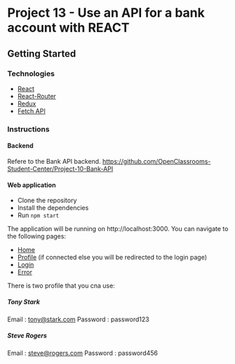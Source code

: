 # Project 13 - Use an API for a bank account with REACT

## Getting Started

### Technologies

* [React](https://reactjs.org/)
* [React-Router](https://reacttraining.com/react-router/web/guides/quick-start)
* [Redux](https://redux.js.org/)
* [Fetch API](https://developer.mozilla.org/en-US/docs/Web/API/Fetch_API)

### Instructions

#### Backend

Refere to the Bank API backend.
https://github.com/OpenClassrooms-Student-Center/Project-10-Bank-API

#### Web application

* Clone the repository
* Install the dependencies
* Run `npm start`

The application will be running on http://localhost:3000.
You can navigate to the following pages:
* [Home](http://localhost:3000/)
* [Profile](http://localhost:3000/profile) (if connected else you will be redirected to the login page)
* [Login](http://localhost:3000/login)
* [Error](http://localhost:3000/*)

There is two profile that you cna use: 

##### Tony Stark
Email : tony@stark.com
Password : password123

##### Steve Rogers
Email : steve@rogers.com
Password : password456